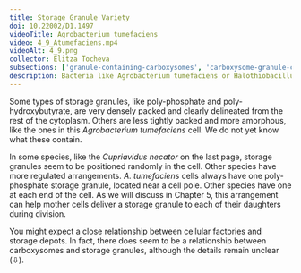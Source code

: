 ```yaml
---
title: Storage Granule Variety
doi: 10.22002/D1.1497
videoTitle: Agrobacterium tumefaciens
video: 4_9_Atumefaciens.mp4
videoAlt: 4_9.png
collector: Elitza Tocheva
subsections: ['granule-containing-carboxysomes', 'carboxysome-granule-connections']
description: Bacteria like Agrobacterium tumefaciens or Halothiobacillus neapolitanus use various storage granules, which also interact with carboxysomes
---
```


Some types of storage granules, like poly-phosphate and poly-hydroxybutyrate, are very densely packed and clearly delineated from the rest of the cytoplasm. Others are less tightly packed and more amorphous, like the ones in this *Agrobacterium tumefaciens* cell. We do not yet know what these contain.

In some species, like the *Cupriavidus necator* on the last page, storage granules seem to be positioned randomly in the cell. Other species have more regulated arrangements. *A. tumefaciens* cells always have one poly-phosphate storage granule, located near a cell pole. Other species have one at each end of the cell. As we will discuss in Chapter 5, this arrangement can help mother cells deliver a storage granule to each of their daughters during division.

You might expect a close relationship between cellular factories and storage depots. In fact, there does seem to be a relationship between carboxysomes and storage granules, although the details remain unclear (⇩).

